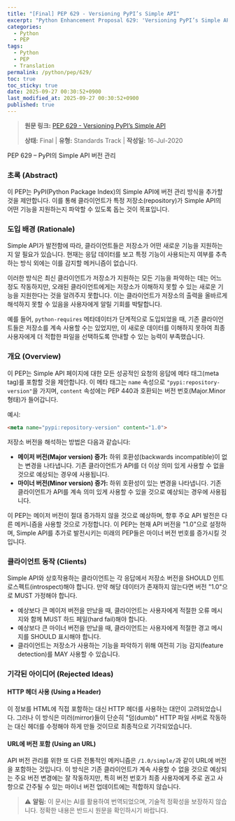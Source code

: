 ```yaml
---
title: "[Final] PEP 629 - Versioning PyPI’s Simple API"
excerpt: "Python Enhancement Proposal 629: 'Versioning PyPI’s Simple API'에 대한 한국어 번역입니다."
categories:
  - Python
  - PEP
tags:
  - Python
  - PEP
  - Translation
permalink: /python/pep/629/
toc: true
toc_sticky: true
date: 2025-09-27 00:30:52+0900
last_modified_at: 2025-09-27 00:30:52+0900
published: true
---
```

> **원문 링크:** [PEP 629 - Versioning PyPI’s Simple API](https://peps.python.org/pep-0629/)
>
> **상태:** Final | **유형:** Standards Track | **작성일:** 16-Jul-2020

PEP 629 – PyPI의 Simple API 버전 관리

### 초록 (Abstract)
이 PEP는 PyPI(Python Package Index)의 Simple API에 버전 관리 방식을 추가할 것을 제안합니다. 이를 통해 클라이언트가 특정 저장소(repository)가 Simple API의 어떤 기능을 지원하는지 파악할 수 있도록 돕는 것이 목표입니다.

### 도입 배경 (Rationale)
Simple API가 발전함에 따라, 클라이언트들은 저장소가 어떤 새로운 기능을 지원하는지 알 필요가 있습니다. 현재는 응답 데이터를 보고 특정 기능이 사용되는지 여부를 추측하는 방식 외에는 이를 감지할 메커니즘이 없습니다.

이러한 방식은 최신 클라이언트가 저장소가 지원하는 모든 기능을 파악하는 데는 어느 정도 작동하지만, 오래된 클라이언트에게는 저장소가 이해하지 못할 수 있는 새로운 기능을 지원한다는 것을 알려주지 못합니다. 이는 클라이언트가 저장소의 출력을 올바르게 해석하지 못할 수 있음을 사용자에게 알릴 기회를 박탈합니다.

예를 들어, `python-requires` 메타데이터가 단계적으로 도입되었을 때, 기존 클라이언트들은 저장소를 계속 사용할 수는 있었지만, 이 새로운 데이터를 이해하지 못하여 최종 사용자에게 더 적합한 파일을 선택하도록 안내할 수 있는 능력이 부족했습니다.

### 개요 (Overview)
이 PEP는 Simple API 페이지에 대한 모든 성공적인 요청의 응답에 메타 태그(meta tag)를 포함할 것을 제안합니다. 이 메타 태그는 `name` 속성으로 `"pypi:repository-version"`을 가지며, `content` 속성에는 PEP 440과 호환되는 버전 번호(Major.Minor 형태)가 들어갑니다.

예시:
```html
<meta name="pypi:repository-version" content="1.0">
```
저장소 버전을 해석하는 방법은 다음과 같습니다:
*   **메이저 버전(Major version) 증가:** 하위 호환성(backwards incompatible)이 없는 변경을 나타냅니다. 기존 클라이언트가 API를 더 이상 의미 있게 사용할 수 없을 것으로 예상되는 경우에 사용됩니다.
*   **마이너 버전(Minor version) 증가:** 하위 호환성이 있는 변경을 나타냅니다. 기존 클라이언트가 API를 계속 의미 있게 사용할 수 있을 것으로 예상되는 경우에 사용됩니다.

이 PEP는 메이저 버전이 절대 증가하지 않을 것으로 예상하며, 향후 주요 API 발전은 다른 메커니즘을 사용할 것으로 가정합니다. 이 PEP는 현재 API 버전을 "1.0"으로 설정하며, Simple API를 추가로 발전시키는 미래의 PEP들은 마이너 버전 번호를 증가시킬 것입니다.

### 클라이언트 동작 (Clients)
Simple API와 상호작용하는 클라이언트는 각 응답에서 저장소 버전을 SHOULD 인트로스펙트(introspect)해야 합니다. 만약 해당 데이터가 존재하지 않는다면 버전 "1.0"으로 MUST 가정해야 합니다.

*   예상보다 큰 메이저 버전을 만났을 때, 클라이언트는 사용자에게 적절한 오류 메시지와 함께 MUST 하드 페일(hard fail)해야 합니다.
*   예상보다 큰 마이너 버전을 만났을 때, 클라이언트는 사용자에게 적절한 경고 메시지를 SHOULD 표시해야 합니다.
*   클라이언트는 저장소가 사용하는 기능을 파악하기 위해 여전히 기능 감지(feature detection)를 MAY 사용할 수 있습니다.

### 기각된 아이디어 (Rejected Ideas)

#### HTTP 헤더 사용 (Using a Header)
이 정보를 HTML에 직접 포함하는 대신 HTTP 헤더를 사용하는 대안이 고려되었습니다. 그러나 이 방식은 미러(mirror)들이 단순히 "덤(dumb)" HTTP 파일 서버로 작동하는 대신 헤더를 수정해야 하게 만들 것이므로 최종적으로 기각되었습니다.

#### URL에 버전 포함 (Using an URL)
API 버전 관리를 위한 또 다른 전통적인 메커니즘은 `/1.0/simple/`과 같이 URL에 버전을 포함하는 것입니다. 이 방식은 기존 클라이언트가 계속 사용할 수 없을 것으로 예상되는 주요 버전 변경에는 잘 작동하지만, 특히 버전 번호가 최종 사용자에게 주로 권고 사항으로 간주될 수 있는 마이너 버전 업데이트에는 적합하지 않습니다.

> ⚠️ **알림:** 이 문서는 AI를 활용하여 번역되었으며, 기술적 정확성을 보장하지 않습니다. 정확한 내용은 반드시 원문을 확인하시기 바랍니다.